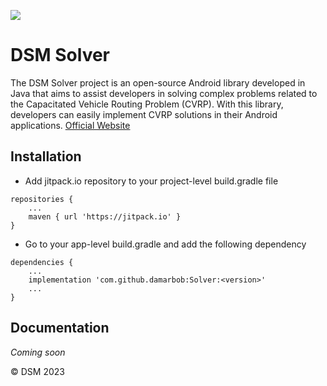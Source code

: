 [![](https://jitpack.io/v/damarbob/Solver.svg)](https://jitpack.io/#damarbob/Solver)
# DSM Solver
The DSM Solver project is an open-source Android library developed in Java that aims to assist developers in solving complex problems related to the Capacitated Vehicle Routing Problem (CVRP). With this library, developers can easily implement CVRP solutions in their Android applications.
[Official Website](https://dsm.my.id/RouteMate/)

## Installation
- Add jitpack.io repository to your project-level build.gradle file
```
repositories {
    ...
    maven { url 'https://jitpack.io' }
}
```
- Go to your app-level build.gradle and add the following dependency
```
dependencies {
    ...
    implementation 'com.github.damarbob:Solver:<version>'
    ...
}
```

## Documentation
*Coming soon*

© DSM 2023
